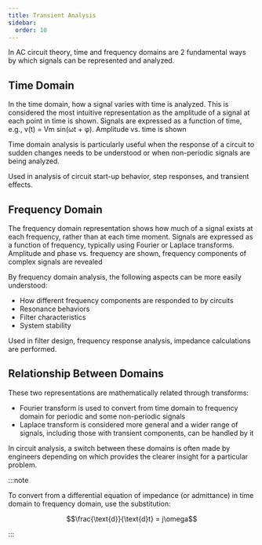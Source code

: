```yaml
---
title: Transient Analysis
sidebar:
  order: 10
---
```


In AC circuit theory, time and frequency domains are 2 fundamental ways by which signals can be represented and analyzed.

## Time Domain

In the time domain, how a signal varies with time is analyzed. This is considered the most intuitive representation as the amplitude of a signal at each point in time is shown. Signals are expressed as a function of time, e.g., v(t) = Vm sin(ωt + φ). Amplitude vs. time is shown

Time domain analysis is particularly useful when the response of a circuit to sudden changes needs to be understood or when non-periodic signals are being analyzed.

Used in analysis of circuit start-up behavior, step responses, and transient effects.

## Frequency Domain

The frequency domain representation shows how much of a signal exists at each frequency, rather than at each time moment. Signals are expressed as a function of frequency, typically using Fourier or Laplace transforms. Amplitude and phase vs. frequency are shown, frequency components of complex signals are revealed

By frequency domain analysis, the following aspects can be more easily understood:
- How different frequency components are responded to by circuits
- Resonance behaviors
- Filter characteristics
- System stability

Used in filter design, frequency response analysis, impedance calculations are performed.

## Relationship Between Domains

These two representations are mathematically related through transforms:
- Fourier transform is used to convert from time domain to frequency domain for periodic and some non-periodic signals
- Laplace transform is considered more general and a wider range of signals, including those with transient components, can be handled by it

In circuit analysis, a switch between these domains is often made by engineers depending on which provides the clearer insight for a particular problem.

:::note

To convert from a differential equation of impedance (or admittance) in time domain to frequency domain, use the substitution:

```math
\frac{\text{d}}{\text{d}t} = j\omega
```

:::
